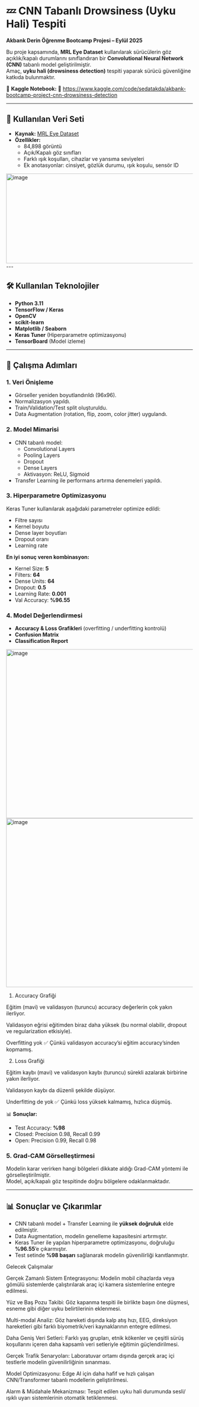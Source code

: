 # 💤 CNN Tabanlı Drowsiness (Uyku Hali) Tespiti
**Akbank Derin Öğrenme Bootcamp Projesi – Eylül 2025**

Bu proje kapsamında, **MRL Eye Dataset** kullanılarak sürücülerin göz açıklık/kapalı durumlarını sınıflandıran bir **Convolutional Neural Network (CNN)** tabanlı model geliştirilmiştir.  
Amaç, **uyku hali (drowsiness detection)** tespiti yaparak sürücü güvenliğine katkıda bulunmaktır.  

🔗 **Kaggle Notebook:** 🔗 https://www.kaggle.com/code/sedatakda/akbank-bootcamp-project-cnn-drowsiness-detection


---

## 📂 Kullanılan Veri Seti
- **Kaynak:** [MRL Eye Dataset](http://mrl.cs.vsb.cz/eyedataset)  
- **Özellikler:**
  - 84,898 görüntü
  - Açık/Kapalı göz sınıfları
  - Farklı ışık koşulları, cihazlar ve yansıma seviyeleri
  - Ek anotasyonlar: cinsiyet, gözlük durumu, ışık koşulu, sensör ID
<img width="1182" height="242" alt="image" src="https://github.com/user-attachments/assets/860c91be-f840-4536-8ecd-a10eae66f5cd" />
---

## 🛠️ Kullanılan Teknolojiler
- **Python 3.11**
- **TensorFlow / Keras**
- **OpenCV**
- **scikit-learn**
- **Matplotlib / Seaborn**
- **Keras Tuner** (Hiperparametre optimizasyonu)
- **TensorBoard** (Model izleme)

---

## 🔎 Çalışma Adımları

### 1. Veri Önişleme
- Görseller yeniden boyutlandırıldı (96x96).
- Normalizasyon yapıldı.
- Train/Validation/Test split oluşturuldu.
- Data Augmentation (rotation, flip, zoom, color jitter) uygulandı.

### 2. Model Mimarisi
- CNN tabanlı model:  
  - Convolutional Layers  
  - Pooling Layers  
  - Dropout  
  - Dense Layers  
  - Aktivasyon: ReLU, Sigmoid  
- Transfer Learning ile performans artırma denemeleri yapıldı.

### 3. Hiperparametre Optimizasyonu
Keras Tuner kullanılarak aşağıdaki parametreler optimize edildi:
- Filtre sayısı
- Kernel boyutu
- Dense layer boyutları
- Dropout oranı
- Learning rate

**En iyi sonuç veren kombinasyon:**
- Kernel Size: **5**
- Filters: **64**
- Dense Units: **64**
- Dropout: **0.5**
- Learning Rate: **0.001**
- Val Accuracy: **%96.55**

### 4. Model Değerlendirmesi
- **Accuracy & Loss Grafikleri** (overfitting / underfitting kontrolü)  
- **Confusion Matrix**  
- **Classification Report**

<img width="576" height="455" alt="image" src="https://github.com/user-attachments/assets/d12a3638-a9fb-420e-a92f-dc3c35469f02" />


<img width="576" height="455" alt="image" src="https://github.com/user-attachments/assets/3ae05ce0-db3e-443a-9d3a-1af930882a8d" />

1. Accuracy Grafiği

Eğitim (mavi) ve validasyon (turuncu) accuracy değerlerin çok yakın ilerliyor.

Validasyon eğrisi eğitimden biraz daha yüksek (bu normal olabilir, dropout ve regularization etkisiyle).

Overfitting yok ✅ Çünkü validasyon accuracy’si eğitim accuracy’sinden kopmamış.

2. Loss Grafiği

Eğitim kaybı (mavi) ve validasyon kaybı (turuncu) sürekli azalarak birbirine yakın ilerliyor.

Validasyon kaybı da düzenli şekilde düşüyor.

Underfitting de yok ✅ Çünkü loss yüksek kalmamış, hızlıca düşmüş.

📊 **Sonuçlar:**
- Test Accuracy: **%98**
- Closed: Precision 0.98, Recall 0.99
- Open: Precision 0.99, Recall 0.98

### 5. Grad-CAM Görselleştirmesi
Modelin karar verirken hangi bölgeleri dikkate aldığı Grad-CAM yöntemi ile görselleştirilmiştir.  
Model, açık/kapalı göz tespitinde doğru bölgelere odaklanmaktadır.

---

## 📊 Sonuçlar ve Çıkarımlar
- CNN tabanlı model + Transfer Learning ile **yüksek doğruluk** elde edilmiştir.
- Data Augmentation, modelin genelleme kapasitesini artırmıştır.
- Keras Tuner ile yapılan hiperparametre optimizasyonu, doğruluğu **%96.55**’e çıkarmıştır.
- Test setinde **%98 başarı** sağlanarak modelin güvenilirliği kanıtlanmıştır.

Gelecek Çalışmalar

Gerçek Zamanlı Sistem Entegrasyonu: Modelin mobil cihazlarda veya gömülü sistemlerde çalıştırılarak araç içi kamera sistemlerine entegre edilmesi.

Yüz ve Baş Pozu Takibi: Göz kapanma tespiti ile birlikte başın öne düşmesi, esneme gibi diğer uyku belirtilerinin eklenmesi.

Multi-modal Analiz: Göz hareketi dışında kalp atış hızı, EEG, direksiyon hareketleri gibi farklı biyometrik/veri kaynaklarının entegre edilmesi.

Daha Geniş Veri Setleri: Farklı yaş grupları, etnik kökenler ve çeşitli sürüş koşullarını içeren daha kapsamlı veri setleriyle eğitimin güçlendirilmesi.

Gerçek Trafik Senaryoları: Laboratuvar ortamı dışında gerçek araç içi testlerle modelin güvenilirliğinin sınanması.

Model Optimizasyonu: Edge AI için daha hafif ve hızlı çalışan CNN/Transformer tabanlı modellerin geliştirilmesi.

Alarm & Müdahale Mekanizması: Tespit edilen uyku hali durumunda sesli/ışıklı uyarı sistemlerinin otomatik tetiklenmesi.


